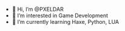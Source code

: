 - 👋 Hi, I’m @PXELDAR
- 👀 I’m interested in Game Development
- 🌱 I’m currently learning Haxe, Python, LUA

<!---
PXELDAR/PXELDAR is a ✨ special ✨ repository because its `README.md` (this file) appears on your GitHub profile.
You can click the Preview link to take a look at your changes.
--->
